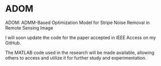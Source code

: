 # ADOM
ADOM: ADMM-Based Optimization Model for Stripe Noise Removal in Remote Sensing Image



I will soon update the code for the paper accepted in IEEE Access on my GitHub.

The MATLAB code used in the research will be made available, allowing others to access and utilize it for further study and experimentation.
